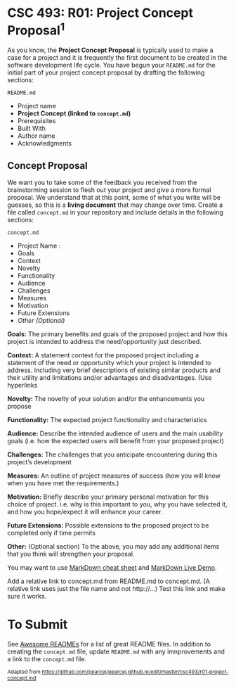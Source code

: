 # CSC 493: R01: Project Concept Proposal<sup>1</sup>

As you know, the **Project Concept Proposal** is typically used to make a case for a project and it is frequently the first document to be created in the software development life cycle. You have begun your <code>README.md</code> for the initial part of your project concept proposal by drafting the following sections:

<code>README.md</code>
- Project name
- **Project Concept (linked to <code>concept.md</code>)**
- Prerequisites
- Built With
- Author name
- Acknowledgments

## Concept Proposal
We want you to take some of the feedback you received from the brainstorming session to flesh out your project and give a more formal proposal. We understand that at this point, some of what you write will be guesses, so this is a <strong>living document</strong> that may change over time. Create a file called <code>concept.md</code> in your repository and include details in the following sections:

<code>concept.md</code>
  - Project Name : 
  - Goals
  - Context
  - Novelty
  - Functionality
  - Audience
  - Challenges
  - Measures
  - Motivation
  - Future Extensions
  - *Other (Optional)*

**Goals:** The primary benefits and goals of the proposed project and how this project is intended to address the need/opportunity just described.

**Context:** A statement context for the proposed project including a statement of the need or opportunity which your project is intended to address. Including very brief descriptions of existing similar products and their utility and limitations and/or advantages and disadvantages. (Use hyperlinks

**Novelty:** The novelty of your solution and/or the enhancements you propose

**Functionality:** The expected project functionality and characteristics

**Audience:** Describe the intended audience of users and the main usability goals (i.e. how the expected users will benefit from your proposed project)

**Challenges:** The challenges that you anticipate encountering during this project’s development

**Measures:** An outline of project measures of success (how you will know when you have met the requirements.)

**Motivation:** Briefly describe your primary personal motivation for this choice of project. i.e. why is this important to you, why you have selected it, and how you hope/expect it will enhance your career.

**Future Extensions:** Possible extensions to the proposed project to be completed only if time permits

**Other:** (Optional section) To the above, you may add any additional items that you think will strengthen your proposal.

You may want to use [MarkDown cheat sheet](https://github.com/adam-p/markdown-here/wiki/Markdown-Here-Cheatsheet) and [MarkDown Live Demo](http://www.markdown-here.com/livedemo.html).

Add a relative link to concept.md from README.md to concept.md. (A relative link uses just the file name and not http://...) Test this link and make sure it works.

# To Submit 

See [Awesome READMEs](https://github.com/matiassingers/awesome-readme) for a list of great README files. In addition to creating the <code>concept.md</code> file, update <code>README.md</code> with any imnprovements and a link to the <code>concept.md</code> file.


<sub>Adapted from <a href="https://github.com/pearcej/pearcej.github.io/edit/master/csc493/r01-project-concept.md">https://github.com/pearcej/pearcej.github.io/edit/master/csc493/r01-project-concept.md</a> </sub>

